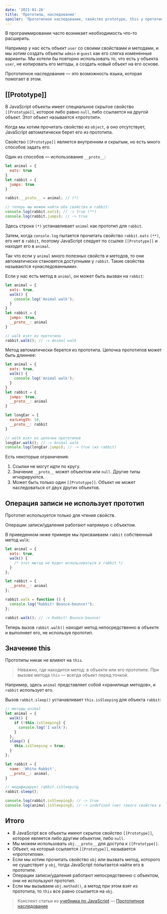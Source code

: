 ```yaml
---
date: '2021-01-26'
title: 'Прототипы, наследование'
spoiler: 'Прототипное наследование, свойство prototype, this у прототипов.'
---
```


В программировании часто возникает необходимость что-то расширить.

Например у нас есть объект `user` со своими свойствами и методами, и мы хотим создать объекты `admin` и `guest` как его
слегка измененные варианты. Мы хотели бы повторно использовать то, что есть у объекта `user`, не копировать его методы,
а создать новый объект на его основе.

Прототипное наследование — это возможность языка, которая помогает в этом.

## [[Prototype]]

В JavaScript объекты имеет специальное скрытое свойство `[[Prototype]]`, которое либо равно `null`, либо ссылается на
другой объект. Этот объект называется «прототип».

Когда мы хотим прочитать свойство из `object`, а оно отсутствует, JavaScript автоматически берет его из прототипа.

Свойство `[[Prototype]]` является внутренним и скрытым, но есть много способов задать его.

Один из способов — использование `__proto__`:

```jsx
let animal = {
  eats: true
}
let rabbit = {
  jumps: true
}

rabbit.__proto__ = animal; // (*)

// теперь мы можем найти оба свойства в rabbit:
console.log(rabbit.eats); // -> true (**)
console.log(rabbit.jumps); // -> true
```

Здесь строка `(*)` устанавливает `animal` как прототип для `rabbit`.

Затем, когда `console.log` пытается прочитать свойство `rabbit.eats` `(**)`, его нет в `rabbit`, поэтому JavaScript
следует по ссылке `[[Prototype]]` и находит его в `animal`.

Так что если у `animal` много полезных свойств и методов, то они автоматически становятся доступными у `rabbit`. Такие
свойства называются «унаследованными».

Если у нас есть метод в `animal`, он может быть вызван на `rabbit`:

```jsx
let animal = {
  eats: true,
  walk() {
    console.log('Animal walk');
  }
}
let rabbit = {
  jumps: true,
  __proto__: animal
}

// walk взят из прототипа
rabbit.walk(); // -> Animal walk
```

Метод автоматически берется из прототипа. Цепочка прототипов может быть длиннее:

```jsx
let animal = {
  eats: true,
  walk() {
    console.log('Animal walk');
  }
}
let rabbit = {
  jumps: true,
  __proto__: animal
}

let longEar = {
  earLength: 10,
  __proto__: rabbit
}

// walk взят из цепочки прототипов
longEar.walk(); // -> Animal walk
console.log(longEar.jumps); // -> true (из rabbit)
```

Есть некоторые ограничения:

1. Ссылки не могут идти по кругу.
2. Значение `__proto__` может объектом или `null`. Другие типы игнорируются.
3. Может быть только один `[[Prototype]]`. Объект не может наследоваться от двух других объектов.

## Операция записи не использует прототип

Прототип используется только для чтения свойств.

Операции записи/удаления работают напрямую с объектом.

В приведенном ниже примере мы присваиваем `rabbit` собственный метод `walk`:

```jsx
let animal = {
  eats: true,
  walk() {
    /* этот метод не будет использоваться в rabbit */
  }
};

let rabbit = {
  __proto__: animal
};

rabbit.walk = function () {
  console.log("Rabbit! Bounce-bounce!");
};

rabbit.walk(); // -> Rabbit! Bounce-bounce!
```

Теперь вызов `rabbit.walk()` находит метод непосредственно в объекте и выполняет его, не используя прототип.

## Значение this

Прототипы никак не влияют на `this`.

> Неважно, где находится метод: в объекте или его прототипе. При вызове
> метода `this` — всегда объект перед точкой.

Например, здесь `animal` представляет собой «хранилище методов», и `rabbit` использует его.

Вызов `rabbit.sleep()` устанавливает `this.isSleeping` для объекта `rabbit`:

```jsx
// методы animal
let animal = {
  walk() {
    if (!this.isSleeping) {
      console.log('I walk');
    }
  },
  sleep() {
    this.isSleeping = true;
  }
};

let rabbit = {
  name: 'White Rabbit',
  __proto__: animal,
}

// модифицирует rabbit.isSleeping
rabbit.sleep();

console.log(rabbit.isSleeping); // -> true
console.log(animal.isSleeping); // -> undefined (нет такого свойства в прототипе)
```

## Итого

- В JavaScript все объекты имеют скрытое свойство `[[Prototype]]`, которое является либо другим объектом, либо `null`.
- Мы можем использовать `obj.__proto__` для доступа к `[[Prototype]]`.
- Объект, на который ссылается `[[Prototype]]`, называется «прототипом».
- Если мы хотим прочитать свойство `obj` или вызвать метод, которого не существует у `obj`, тогда JavaScript попытается
  найти его в прототипе.
- Операции записи/удаления работают непосредственно с объектом, они не используют прототип.
- Если мы вызываем `obj.method()`, а метод при этом взят из прототипа, то `this` все равно ссылается на `obj`.

> Конспект статьи из [учебника по JavaScript](https://learn.javascript.ru/) — [Прототипное наследование](https://learn.javascript.ru/prototype-inheritance)

